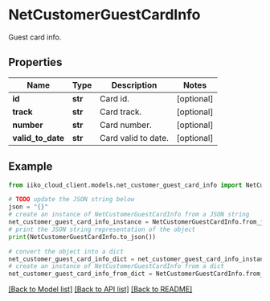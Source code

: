 # NetCustomerGuestCardInfo

Guest card info.

## Properties

Name | Type | Description | Notes
------------ | ------------- | ------------- | -------------
**id** | **str** | Card id. | [optional] 
**track** | **str** | Card track. | [optional] 
**number** | **str** | Card number. | [optional] 
**valid_to_date** | **str** | Card valid to date. | [optional] 

## Example

```python
from iiko_cloud_client.models.net_customer_guest_card_info import NetCustomerGuestCardInfo

# TODO update the JSON string below
json = "{}"
# create an instance of NetCustomerGuestCardInfo from a JSON string
net_customer_guest_card_info_instance = NetCustomerGuestCardInfo.from_json(json)
# print the JSON string representation of the object
print(NetCustomerGuestCardInfo.to_json())

# convert the object into a dict
net_customer_guest_card_info_dict = net_customer_guest_card_info_instance.to_dict()
# create an instance of NetCustomerGuestCardInfo from a dict
net_customer_guest_card_info_from_dict = NetCustomerGuestCardInfo.from_dict(net_customer_guest_card_info_dict)
```
[[Back to Model list]](../README.md#documentation-for-models) [[Back to API list]](../README.md#documentation-for-api-endpoints) [[Back to README]](../README.md)


